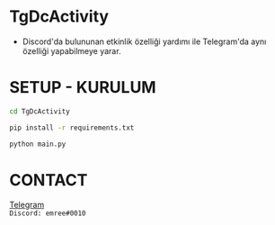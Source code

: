 # TgDcActivity

- Discord'da bulununan etkinlik özelliği yardımı ile Telegram'da aynı özelliği yapabilmeye yarar.

# SETUP - KURULUM 

```bash
cd TgDcActivity

pip install -r requirements.txt

python main.py
```

# CONTACT

[Telegram](https://t.me/ReWoxi)<br>``Discord: emree#0010``
